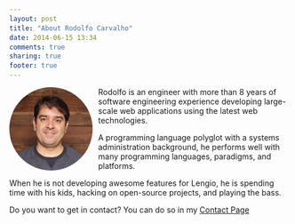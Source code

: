 ```yaml
---
layout: post
title: "About Rodolfo Carvalho"
date: 2014-06-15 13:34
comments: true
sharing: true
footer: true
---
```


<div style="float: left; width: 150px; height: 150px; border-radius: 150px; display: inline-block; overflow: hidden; margin: 0 10px 10px 0">
    <img src="/images/me.jpg" style="width: 100%; display: inline-block">
</div>

Rodolfo is an engineer with more than 8 years of software engineering experience developing large-scale web applications using the latest web technologies.

A programming language polyglot with a systems administration background, he performs well with many programming languages, paradigms, and platforms.

When he is not developing awesome features for Lengio, he is spending time with his kids, hacking on open-source projects, and playing the bass.

Do you want to get in contact? You can do so in my [Contact Page](/contact)
